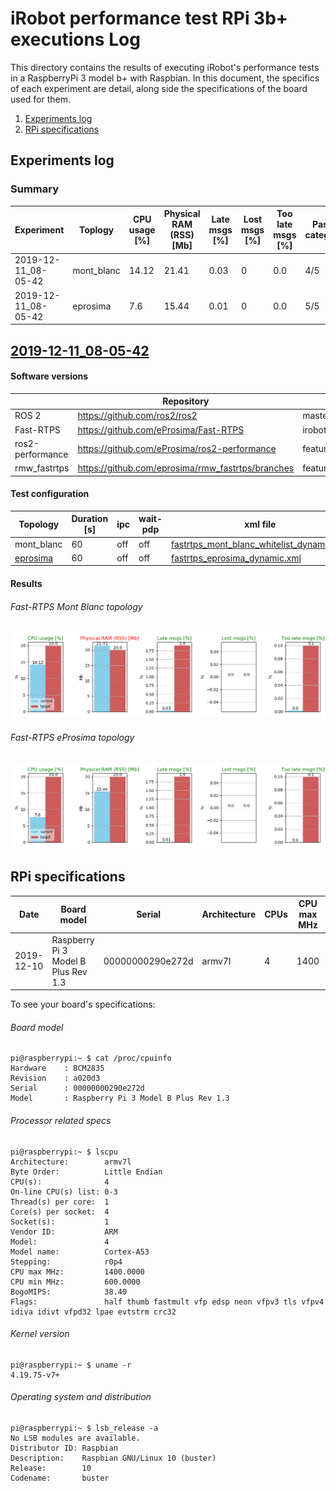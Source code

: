 # iRobot performance test RPi 3b+ executions Log

This directory contains the results of executing iRobot's performance tests in a RaspberryPi 3 model b+ with Raspbian.
In this document, the specifics of each experiment are detail, along side the specifications of the board used for them.

1. [Experiments log](#experiments-log)
2. [RPi specifications](#rpi-specifications)

## Experiments log

### Summary

| Experiment | Toplogy | CPU usage [%] | Physical RAM (RSS) [Mb] | Late msgs [%] | Lost msgs [%] | Too late msgs [%] | Passed categories |
|-|-|-|-|-|-|-|-|
| 2019-12-11_08-05-42 | mont_blanc | 14.12 | 21.41 | 0.03 | 0 | 0.0 | 4/5 |
| 2019-12-11_08-05-42 | eprosima | 7.6 | 15.44 | 0.01 | 0 | 0.0 | 5/5 |

## [2019-12-11_08-05-42](2019-12-11_08-05-42)

#### Software versions

| | Repository | Branch | Commit |
|-|-|-|-|
| ROS 2 | https://github.com/ros2/ros2 | master | 531a84a621771a6f4b947d1acad65eb9132f38de |
| Fast-RTPS | https://github.com/eProsima/Fast-RTPS | irobot_test | eec2623a8abac7c2da252f9f752ca81d8149ccf5 |
| ros2-performance | https://github.com/eProsima/ros2-performance | feature/extend_benchmark_options | d3827884f9555d49d70b43be423916e6a965439c |
| rmw_fastrtps | https://github.com/eprosima/rmw_fastrtps/branches | feature/load_profiles_from_nodename_and_topic | 10dd60e09de4fb3efb59826032b26dce24ce94bea |

#### Test configuration

| Topology | Duration [s] | ipc | wait-pdp | xml file |
|-|-|-|-|-|
| mont_blanc | 60 | off | off | [fastrtps_mont_blanc_whitelist_dynamic.xml](../../../scripts/irobot_tests/xml/fastrtps_mont_blanc_whitelist_dynamic.xml)
| [eprosima](../../../scripts/irobot_tests/eprosima.json) | 60 | off | off | [fastrtps_eprosima_dynamic.xml](../../../scripts/irobot_tests/xml/fastrtps_eprosima_dynamic.xml)
#### Results

###### Fast-RTPS Mont Blanc topology

![fastrtps_mont_blanc](2019-12-11_08-05-42/plots/fastrtps_mont_blanc.png)

###### Fast-RTPS eProsima topology

![fastrtps_mont_blanc](2019-12-11_08-05-42/plots/fastrtps_eprosima.png)

## RPi specifications

| Date | Board model | Serial | Architecture | CPUs | CPU max MHz | Kernel version | OS |
|-|-|-|-|-|-|-|-|
| 2019-12-10 | Raspberry Pi 3 Model B Plus Rev 1.3 | 00000000290e272d | armv7l | 4 | 1400 | 4.19.75-v7+ | Raspbian GNU/Linux 10 (buster) |

To see your board's specifications:

###### Board model

```
pi@raspberrypi:~ $ cat /proc/cpuinfo
Hardware    : BCM2835
Revision    : a020d3
Serial      : 00000000290e272d
Model       : Raspberry Pi 3 Model B Plus Rev 1.3
```

###### Processor related specs

```
pi@raspberrypi:~ $ lscpu
Architecture:        armv7l
Byte Order:          Little Endian
CPU(s):              4
On-line CPU(s) list: 0-3
Thread(s) per core:  1
Core(s) per socket:  4
Socket(s):           1
Vendor ID:           ARM
Model:               4
Model name:          Cortex-A53
Stepping:            r0p4
CPU max MHz:         1400.0000
CPU min MHz:         600.0000
BogoMIPS:            38.40
Flags:               half thumb fastmult vfp edsp neon vfpv3 tls vfpv4 idiva idivt vfpd32 lpae evtstrm crc32
```

###### Kernel version

```
pi@raspberrypi:~ $ uname -r
4.19.75-v7+
```

###### Operating system and distribution

```
pi@raspberrypi:~ $ lsb_release -a
No LSB modules are available.
Distributor ID: Raspbian
Description:    Raspbian GNU/Linux 10 (buster)
Release:        10
Codename:       buster
```


```bash
```
